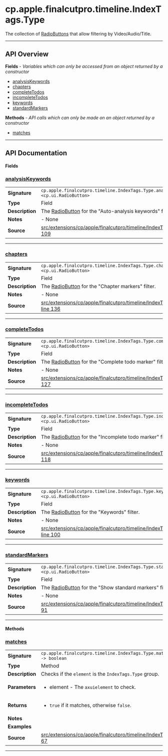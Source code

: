 # cp.apple.finalcutpro.timeline.IndexTags.Type

The collection of [RadioButtons](cp.ui.RadioButton.md) that allow filtering by Video/Audio/Title.

---

## API Overview
**Fields** - _Variables which can only be accessed from an object returned by a constructor_
 * [analysisKeywords](#analysiskeywords)
 * [chapters](#chapters)
 * [completeTodos](#completetodos)
 * [incompleteTodos](#incompletetodos)
 * [keywords](#keywords)
 * [standardMarkers](#standardmarkers)

**Methods** - _API calls which can only be made on an object returned by a constructor_
 * [matches](#matches)


---

## API Documentation

#### Fields


### [analysisKeywords](#analysiskeywords)

|                                             |                                                                                     |
| --------------------------------------------|-------------------------------------------------------------------------------------|
| **Signature**                               | `cp.apple.finalcutpro.timeline.IndexTags.Type.analysisKeywords <cp.ui.RadioButton>`                                                                    |
| **Type**                                    | Field                                                                     |
| **Description**                             | The [RadioButton](cp.ui.RadioButton.md) for the "Auto-analysis keywords" filter.                                                                     |
| **Notes**                                   | - None |
| **Source**                                  | [src/extensions/cp/apple/finalcutpro/timeline/IndexTags.lua line 109](https://github.com/CommandPost/CommandPost/blob/develop/src/extensions/cp/apple/finalcutpro/timeline/IndexTags.lua#L109) |

---


### [chapters](#chapters)

|                                             |                                                                                     |
| --------------------------------------------|-------------------------------------------------------------------------------------|
| **Signature**                               | `cp.apple.finalcutpro.timeline.IndexTags.Type.chapters <cp.ui.RadioButton>`                                                                    |
| **Type**                                    | Field                                                                     |
| **Description**                             | The [RadioButton](cp.ui.RadioButton.md) for the "Chapter markers" filter.                                                                     |
| **Notes**                                   | - None |
| **Source**                                  | [src/extensions/cp/apple/finalcutpro/timeline/IndexTags.lua line 136](https://github.com/CommandPost/CommandPost/blob/develop/src/extensions/cp/apple/finalcutpro/timeline/IndexTags.lua#L136) |

---


### [completeTodos](#completetodos)

|                                             |                                                                                     |
| --------------------------------------------|-------------------------------------------------------------------------------------|
| **Signature**                               | `cp.apple.finalcutpro.timeline.IndexTags.Type.completeTodos <cp.ui.RadioButton>`                                                                    |
| **Type**                                    | Field                                                                     |
| **Description**                             | The [RadioButton](cp.ui.RadioButton.md) for the "Complete todo marker" filter.                                                                     |
| **Notes**                                   | - None |
| **Source**                                  | [src/extensions/cp/apple/finalcutpro/timeline/IndexTags.lua line 127](https://github.com/CommandPost/CommandPost/blob/develop/src/extensions/cp/apple/finalcutpro/timeline/IndexTags.lua#L127) |

---


### [incompleteTodos](#incompletetodos)

|                                             |                                                                                     |
| --------------------------------------------|-------------------------------------------------------------------------------------|
| **Signature**                               | `cp.apple.finalcutpro.timeline.IndexTags.Type.incompleteTodos <cp.ui.RadioButton>`                                                                    |
| **Type**                                    | Field                                                                     |
| **Description**                             | The [RadioButton](cp.ui.RadioButton.md) for the "Incomplete todo marker" filter.                                                                     |
| **Notes**                                   | - None |
| **Source**                                  | [src/extensions/cp/apple/finalcutpro/timeline/IndexTags.lua line 118](https://github.com/CommandPost/CommandPost/blob/develop/src/extensions/cp/apple/finalcutpro/timeline/IndexTags.lua#L118) |

---


### [keywords](#keywords)

|                                             |                                                                                     |
| --------------------------------------------|-------------------------------------------------------------------------------------|
| **Signature**                               | `cp.apple.finalcutpro.timeline.IndexTags.Type.keywords <cp.ui.RadioButton>`                                                                    |
| **Type**                                    | Field                                                                     |
| **Description**                             | The [RadioButton](cp.ui.RadioButton.md) for the "Keywords" filter.                                                                     |
| **Notes**                                   | - None |
| **Source**                                  | [src/extensions/cp/apple/finalcutpro/timeline/IndexTags.lua line 100](https://github.com/CommandPost/CommandPost/blob/develop/src/extensions/cp/apple/finalcutpro/timeline/IndexTags.lua#L100) |

---


### [standardMarkers](#standardmarkers)

|                                             |                                                                                     |
| --------------------------------------------|-------------------------------------------------------------------------------------|
| **Signature**                               | `cp.apple.finalcutpro.timeline.IndexTags.Type.standardMarkers <cp.ui.RadioButton>`                                                                    |
| **Type**                                    | Field                                                                     |
| **Description**                             | The [RadioButton](cp.ui.RadioButton.md) for the "Show standard markers" filter.                                                                     |
| **Notes**                                   | - None |
| **Source**                                  | [src/extensions/cp/apple/finalcutpro/timeline/IndexTags.lua line 91](https://github.com/CommandPost/CommandPost/blob/develop/src/extensions/cp/apple/finalcutpro/timeline/IndexTags.lua#L91) |

---

#### Methods


### [matches](#matches)

|                                             |                                                                                     |
| --------------------------------------------|-------------------------------------------------------------------------------------|
| **Signature**                               | `cp.apple.finalcutpro.timeline.IndexTags.Type.matches(element) -> boolean`                                                                    |
| **Type**                                    | Method                                                                     |
| **Description**                             | Checks if the `element` is the `IndexTags.Type` group.                                                                     |
| **Parameters**                              | <ul><li>element - The `axuielement` to check.</li></ul> |
| **Returns**                                 | <ul><li>`true` if it matches, otherwise `false`.</li></ul>          |
| **Notes**                                   | <ul></ul> |
| **Examples**                                | <ul></ul> |
| **Source**                                  | [src/extensions/cp/apple/finalcutpro/timeline/IndexTags.lua line 67](https://github.com/CommandPost/CommandPost/blob/develop/src/extensions/cp/apple/finalcutpro/timeline/IndexTags.lua#L67) |

---

